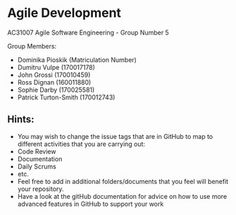 # Agile Development
AC31007 Agile Software Engineering - Group Number 5

Group Members:
- Dominika Pioskik (Matriculation Number)
- Dumitru Vulpe (170017178)
- John Grossi (170010459)
- Ross Dignan (160011880)
- Sophie Darby (170025581)
- Patrick Turton-Smith (170012743)

## Hints:
- You may wish to change the issue tags that are in GitHub to map to different activities that you are carrying out:
 - Code Review
 - Documentation
 - Daily Scrums
 - etc.
- Feel free to add in additional folders/documents that you feel will benefit your repository.
- Have a look at the gitHub documentation for advice on how to use more advanced features in GitHub to support your work
